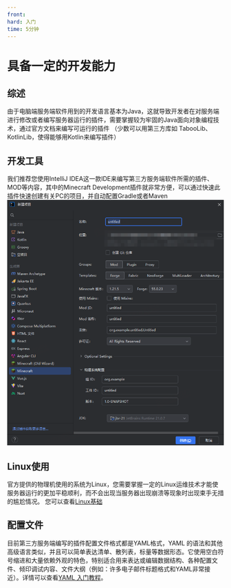 ```yaml
---
front:
hard: 入门
time: 5分钟
---
```


# 具备一定的开发能力

## 综述

由于电脑端服务端软件用到的开发语言基本为Java，这就导致开发者在对服务端进行修改或者编写服务器运行的插件，需要掌握较为牢固的Java面向对象编程技术，通过官方文档来编写可运行的插件 （少数可以用第三方库如 TabooLib、KotlinLib，使得能够用Kotlin来编写插件）



## 开发工具

我们推荐您使用IntelliJ IDEA这一款IDE来编写第三方服务端软件所需的插件、MOD等内容，其中的Minecraft Development插件就非常方便，可以通过快速此插件快速创建有关PC的项目，并自动配置Gradle或者Maven
![](./images/0_1.png)



## Linux使用

官方提供的物理机使用的系统为Linux，您需要掌握一定的Linux运维技术才能使服务器运行的更加平稳顺利，而不会出现当服务器出现崩溃等现象时出现束手无措的尴尬情况。
您可以查看[Linux基础](https://www.runoob.com/linux/linux-tutorial.html)



## 配置文件

目前第三方服务端编写的插件配置文件格式都是YAML格式，YAML 的语法和其他高级语言类似，并且可以简单表达清单、散列表，标量等数据形态。它使用空白符号缩进和大量依赖外观的特色，特别适合用来表达或编辑数据结构、各种配置文件、倾印调试内容、文件大纲（例如：许多电子邮件标题格式和YAML非常接近）。详情可以查看[YAML 入门教程](https://www.runoob.com/w3cnote/yaml-intro.html)。